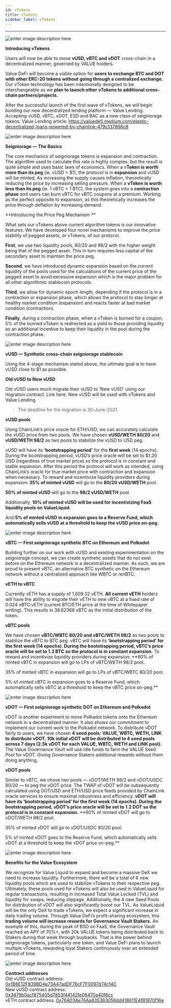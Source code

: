```yaml
---
id: vTokens
title: vTokens
sidebar_label: vTokens
---
```


---
![enter image description here](https://miro.medium.com/max/700/0*jdP3nA_zcxBKlura)

**Introducing vTokens**

Users will now be able to move **vUSD, vBTC and vDOT** cross-chain in a decentralized manner, governed by VALUE holders.

Value DeFi will become a viable option for **users to exchange BTC and DOT with other ERC-20 tokens without going through a centralized exchange.** Our vToken technology has been intentionally designed to be interchangeable as we **plan to launch other vTokens to additional cross-chain partners/projects.**

After the successful launch of the first wave of vTokens, we will begin building our new decentralized lending platform — Value Lending. Accepting vUSD, vBTC, vDOT, ESD and BAC as a new class of seigniorage tokens. Value Lending article: https://valuedefi.medium.com/elastic-decentralized-loans-powered-by-chainlink-479c137866c8

![enter image description here](https://miro.medium.com/max/700/1*a81g73R8alhkV0TL9CPsng.png)

**Seigniorage — The Basics**

The core mechanics of seigniorage tokens is expansion and contraction. The algorithm used to calculate this rate is highly complex, but the result is quite simple and uses basic laws of economics. When a v**Token is worth more than its peg** (ie. vUSD > $1), the protocol is in **expansion** and vUSD will be minted. As increasing the supply causes inflation, theoretically reducing the price by increasing selling pressure. When a **vToken is worth less than its peg** (ie. 1 vBTC < 1 BTC), the system goes into a **contraction** **phase** and users can burn vBTC for vBTC coupons at a premium. Working as the perfect opposite to expansion, as this theoretically increases the price through deflation by increasing demand.

**Introducing the Price Peg Mechanism **

What sets our vTokens above current algorithm tokens is our innovative features. We have developed four novel mechanisms to improve the price stability of pegged assets, or vTokens, of our protocol.

**First**, we use two liquidity pools, 80/20 and 98/2 with the higher weight being that of the pegged asset. This in turn requires less capital of the secondary asset to maintain the price peg.

**Second**, we have introduced dynamic expansion based on the current liquidity of the pools used for the calculations of the current price of the pegged asset to avoid excessive expansion which is the major problem for all other algorithmic stablecoin protocols.

**Third**, we allow for dynamic epoch length, depending if the protocol is in a contraction or expansion phase, which allows the protocol to stay longer at healthy market condition (expansion) and reacts faster at bad market condition (contraction).

**Finally**, during a contraction phase, when a vToken is burned for a coupon, 5% of the burned vToken is redirected as a yield to those providing liquidity as an additional incentive to keep their liquidity in the pool during the contraction phase.

![enter image description here](https://miro.medium.com/max/700/1*a81g73R8alhkV0TL9CPsng.png)

**vUSD — Synthetic cross-chain seigniorage stablecoin**

Using the 4-stage mechanism stated above, the ultimate goal is to have vUSD close to $1 as possible.

**Old vUSD to New vUSD**

Old vUSD users much migrate their vUSD to ‘New vUSD’ using our migration contract. Link here: New vUSD will be used with vTokens and Value Lending.

> The deadline for the migration is 30-June-2021.

**vUSD pools**

Using ChainLink’s price oracle for ETH/USD, we can accurately calculate the vUSD price from two pools. We have chosen **vUSD/WETH 80/20** and **vUSD/WETH 98/2** as two pools to stabilize the vUSD to USD peg.

vUSD will have its **‘bootstrapping period’** for the **first week** (14 epochs). During the bootstrapping period, vUSD’s price oracle will be set to $1.20 USD (regardless of true market price) so the protocol is in constant and stable expansion. After this period the protocol will work as intended, using ChainLink’s oracle for true market price with contraction and expansion when necessary.
To reward and incentivize liquidity providers during expansion:
**35% of minted vUSD** will go to the **80/20 vUSD/WETH** pool.

**50% of minted vUSD** will go to the **98/2 vUSD/WETH** pool.

Additionally, **10% of minted vUSD will be used for incentivizing FaaS liquidity pools on ValueLiquid.**

And **5% of minted vUSD in expansion goes to a Reserve Fund, which automatically sells vUSD at a threshold to keep the vUSD price on-peg.**

![enter image description here](https://miro.medium.com/max/700/1*a81g73R8alhkV0TL9CPsng.png)

**vBTC — First seigniorage synthetic BTC on Ethereum and Polkadot**

Building further on our work with vUSD and existing experimentation on the seigniorage concept, we can create synthetic assets that do not exist before on the Ethereum network in a decentralized manner. As such, we are proud to present vBTC, an alternative BTC synthetic on the Ethereum network without a centralized approach like WBTC or renBTC.

**vETH to vBTC**

Currently vETH has a supply of 1,609.32 vETH. **All current vETH** holders will have the ability to migrate their vETH to new vBTC at a fixed rate of 0.024 vBTC:vETH (current BTC/ETH price at the time of Whitepaper writing). This results in 38.62368 vBTC as the initial distribution of the token.

**vBTC pools**

We have chosen **vBTC/WBTC 80/20 and vBTC/WETH 98/2** as two pools to stabilize the vBTC to BTC peg.
vBTC will have its ‘**bootstrapping period’ for the first week (14 epochs). 
During the bootstrapping period, vBTC’s price oracle will be set to 1.2 BTC so the protocol is in constant expansion**.
To reward and incentivize liquidity providers during expansion:
**60% of minted vBTC in expansion will go to LPs of vBTC/WETH 98/2 pool.

35% of minted vBTC in expansion will go to LPs of vBTC/WBTC 80/20 pool.

5% of minted vBTC in expansion goes to a Reserve Fund, which automatically sells vBTC at a threshold to keep the vBTC price on-peg.**

![enter image description here](https://miro.medium.com/max/700/1*a81g73R8alhkV0TL9CPsng.png)

**vDOT — First seigniorage synthetic DOT on Ethereum and Polkadot**

vDOT is another experiment to move Polkadot tokens onto the Ethereum network in a decentralized manner. It also shows our commitment to implement our current work to the Polkadot network.
To distribute vDOT fairly to users, we have chosen **4 seed pools: VALUE, WBTC, WETH, LINK to distribute vDOT. 10k initial vDOT will be distributed to 4 seed pools across 7 days (2.5k vDOT for each VALUE, WBTC, WETH and LINK pool).**
The Value Governance Vault will use idle funds to farm the VALUE Seed Pool for vDOT. Giving Governance Stakers additional rewards without them doing anything.

**vDOT pools**

Similar to vBTC, we chose two pools — vDOT/WETH 98/2 and vDOT/USDC 80/20 — to peg the vDOT price. The TWAP of vDOT will be subsequently calculated using DOT/USD and ETH/USD price feeds provided by ChainLink oracle services to ensure maximal robustness and efficiency.
**vDOT will have its ‘bootstrapping period’ for the first week (14 epochs). During the bootstrapping period, vDOT’s price oracle will be set to 1.2 DOT so the protocol is in constant expansion.**
**60% of minted vDOT will go to vDOT/WETH 98/2 pool.

35% of minted vDOT will go to vDOT/USDC 80/20 pool.

5% of minted vDOT goes to the Reserve Fund, which automatically sells vDOT at a threshold to keep the vDOT price on-peg.**

![enter image description here](https://miro.medium.com/max/700/1*a81g73R8alhkV0TL9CPsng.png)

**Benefits for the Value Ecosystem**

We recognize for Value Liquid to expand and become a massive DeX we need to increase liquidity. Furthermore, there will be a total of 6 new liquidity pools which are used to stabilize vTokens to their respective peg. Ultimately, these pools used for vTokens will also be used in ValueLiquid for regular transactions, resulting in increased Total Value Locked (TVL) and liquidity for swaps, reducing slippage. Additionally, the 4 new Seed Pools for distribution of vDOT will also significantly boost our TVL.
As ValueLiquid will be the only DeX to trade vTokens, we expect a significant increase in daily trading volume. Through Value DeFi’s profit-sharing ecosystem, this **trading volume will increase rewards for Governance Vault Stakers.**
An example of this, during the peak of BSD on FaaS, the Governance Vault reached an APY of 70%+, with 20k VALUE tokens being distributed back to Stakers during that week through buybacks.
That is the power behind seigniorage tokens, particularly one token, and Value DeFi plans to launch multiple vTokens, rewarding loyal Stakers continuously over an extended period of time.

![enter image description here](https://miro.medium.com/max/700/1*a81g73R8alhkV0TL9CPsng.png)  
  
**Contract addresses**  
Old vUSD contract address: [0x1B8E12F839BD4e73A47adDF76cF7F0097d74c14C](https://etherscan.io/token/0x1B8E12F839BD4e73A47adDF76cF7F0097d74c14C)   
New vUSD contract address: [0x3479b0acf875405d7853f44142fe06470a40f6cc](https://etherscan.io/token/0x3479b0acf875405d7853f44142fe06470a40f6cc)  
vETH contract address: [0x76A034e76Aa835363056dd418611E4f81870f16e](https://etherscan.io/token/0x76A034e76Aa835363056dd418611E4f81870f16e)

